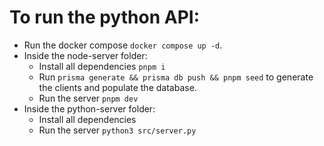 # To run the python API:

- Run the docker compose `docker compose up -d`. 
- Inside the node-server folder:
    - Install all dependencies `pnpm i`
    - Run `prisma generate && prisma db push && pnpm seed` to generate the clients and populate the database.
    - Run the server `pnpm dev`
- Inside the python-server folder:
    - Install all dependencies
    - Run the server `python3 src/server.py`